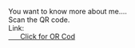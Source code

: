 You want to know more about me....<br>
Scan the QR code.<br>
Link: <br>
<a href ="https://github.com/komalsingh1606/Scan_me/blob/main/QR%20Code.jpg">&nbsp;&nbsp;&nbsp;&nbsp;&nbsp;&nbsp;Click for OR Cod </a>
